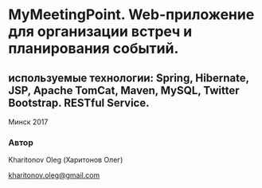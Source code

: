 # MyMeetingPoint. Web-приложение для организации встреч и планирования событий. 
## используемые технологии: Spring, Hibernate, JSP, Apache TomCat, Maven, MySQL, Twitter Bootstrap. RESTful Service.

Минск 2017

### Автор 
Kharitonov Oleg (Харитонов Олег)

kharitonov.oleg@gmail.com
